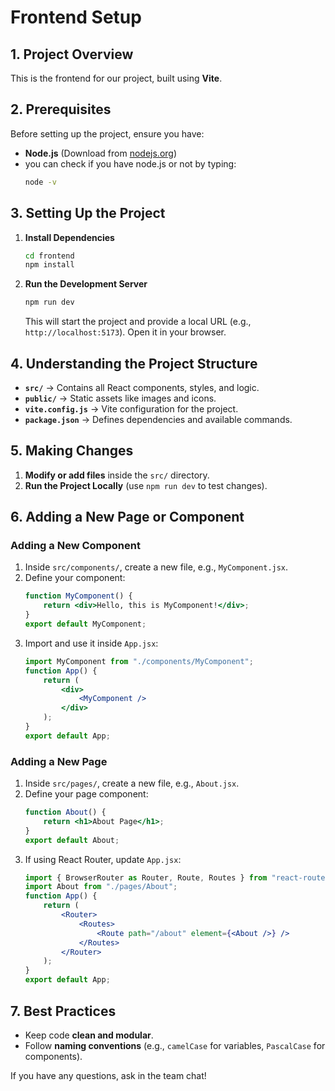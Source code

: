 # Frontend Setup

## 1. Project Overview
This is the frontend for our project, built using **Vite**.

## 2. Prerequisites
Before setting up the project, ensure you have:
- **Node.js** (Download from [nodejs.org](https://nodejs.org/))
- you can check if you have node.js or not by typing:
    ```sh
    node -v
    ```

## 3. Setting Up the Project
1. **Install Dependencies**
   ```sh
   cd frontend
   npm install
   ```

2. **Run the Development Server**
   ```sh
   npm run dev
   ```
   This will start the project and provide a local URL (e.g., `http://localhost:5173`). Open it in your browser.

## 4. Understanding the Project Structure
- **`src/`** → Contains all React components, styles, and logic.
- **`public/`** → Static assets like images and icons.
- **`vite.config.js`** → Vite configuration for the project.
- **`package.json`** → Defines dependencies and available commands.

## 5. Making Changes
1. **Modify or add files** inside the `src/` directory.
2. **Run the Project Locally** (use `npm run dev` to test changes).

## 6. Adding a New Page or Component
### Adding a New Component
1. Inside `src/components/`, create a new file, e.g., `MyComponent.jsx`.
2. Define your component:
   ```jsx
   function MyComponent() {
       return <div>Hello, this is MyComponent!</div>;
   }
   export default MyComponent;
   ```
3. Import and use it inside `App.jsx`:
   ```jsx
   import MyComponent from "./components/MyComponent";
   function App() {
       return (
           <div>
               <MyComponent />
           </div>
       );
   }
   export default App;
   ```

### Adding a New Page
1. Inside `src/pages/`, create a new file, e.g., `About.jsx`.
2. Define your page component:
   ```jsx
   function About() {
       return <h1>About Page</h1>;
   }
   export default About;
   ```
3. If using React Router, update `App.jsx`:
   ```jsx
   import { BrowserRouter as Router, Route, Routes } from "react-router-dom";
   import About from "./pages/About";
   function App() {
       return (
           <Router>
               <Routes>
                   <Route path="/about" element={<About />} />
               </Routes>
           </Router>
       );
   }
   export default App;
   ```

## 7. Best Practices
- Keep code **clean and modular**.
- Follow **naming conventions** (e.g., `camelCase` for variables, `PascalCase` for components).

If you have any questions, ask in the team chat!

